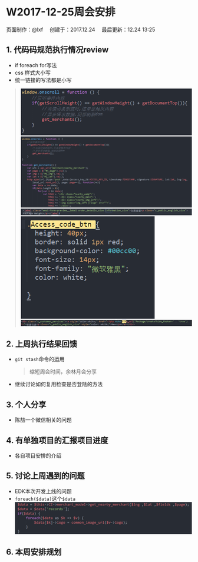 # W2017-12-25周会安排
<div class="sub-title">页面制作：@lxf&emsp; 创建于：2017.12.24&emsp; 最后更新：12.24 13:25</div>

## 1. 代码码规范执行情况review
* if foreach for写法
* css 样式大小写
* 统一链接的写法都是小写
>![找茬](if1.png "if_img")
![找茬](if2.png "if_img")
![找茬](css1.png "if_img")
![找茬](css2.png "if_img")
![找茬](url1.png "url_img")

## 2. 上周执行结果回馈
* <code>git stash</code>命令的运用
    > 缩短周会时间，余林月会分享

* 继续讨论如何复用检查是否登陆的方法

## 3. 个人分享
* 陈喆一个微信相关的问题

## 4. 有单独项目的汇报项目进度
* 各自项目安排的介绍

## 5. 讨论上周遇到的问题
* EDK本次开发上线的问题
* `foreach($data)`这个`$data`
![找茬](foreach.png "url_img")


## 6. 本周安排规划



